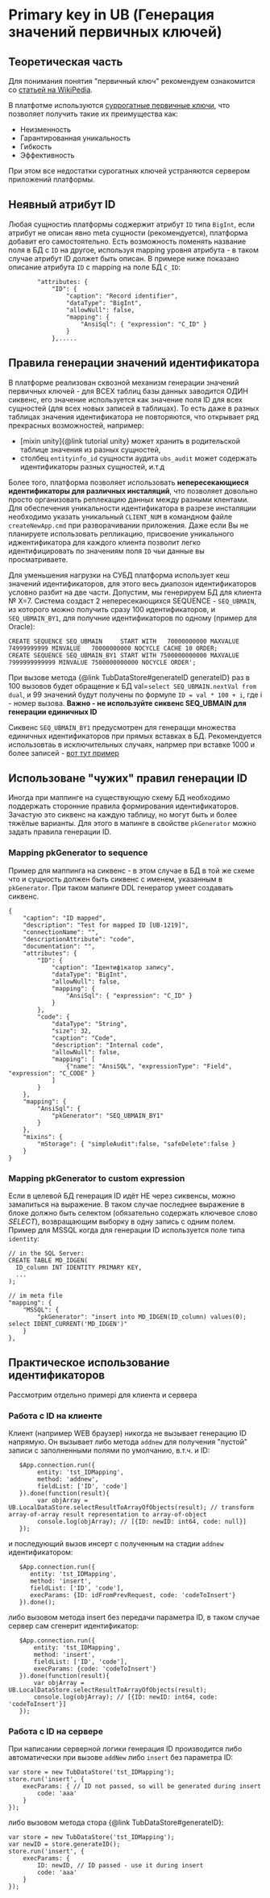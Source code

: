 ﻿# Primary key in UB (Генерация значений первичных ключей)

## Теоретическая часть
  Для понимания понятия "первичный ключ" рекомендуем ознакомится со [статьей на WikiPedia](https://en.wikipedia.org/wiki/Unique_key).
  
  В платфотме используются [суррогатные первичные ключи](https://en.wikipedia.org/wiki/Surrogate_key), что позволяет получить такие их преимущества как: 
   
  - Неизменность
  - Гарантированная уникальность
  - Гибкость
  - Эффективность
  
  При этом все недостатки сурогатных ключей устраняются сервером приложений платформы.
  
## Неявный атрибут ID  
  Любая сущностиь платформы соджержит атрибут `ID` типа `BigInt`, если атрибут не описан явно meta сущности (рекомендуется), 
  платформа добавит его самостоятельно. Есть возможность поменять название поля в БД с `ID` на другое, 
  используя mapping уровня атрибута - в таком случае атрибут ID должет быть описан. 
  В примере ниже показано описание атрибута `ID` с mapping на поле БД `C_ID`:
     
     		"attributes: {
                "ID": {
                    "caption": "Record identifier",
                    "dataType": "BigInt",
                    "allowNull": false,
                    "mapping": {
                        "AnsiSql": { "expression": "C_ID" }
                    }
                },.....

## Правила генерации значений идентификатора
  В платформе реализован сквозной механизм генерации значений первичных ключей - для ВСЕХ таблиц базы данных заводится ОДИН сиквенс,
его значение используется как значение поля ID для всех сущностей (для всех новых записей в таблицах). 
То есть даже в разных таблицах значения идентификатора не повторяются, что открывает ряд прекрасных возможностей, например:

 - [mixin unity]{@link tutorial unity} может хранить в родительской таблице значения из разных сущностей,
 - столбец `entityinfo_id` сущности аудита `ubs_audit` может содержать идентификаторы разных сущностей, и.т.д
    
  Более того, платформа позволяет использовать **непересекающиеся идентификаторы для различных инсталяций**, что позволяет довольно просто 
организовать реплекацию данных между разными клентами. Для обеспечения уникальности идентификатора в разрезе инсталяции необходимо 
указать уникальный `CLIENT_NUM` в командном файле `createNewApp.cmd` при разворачивании приложения. 
Даже если Вы не планируете использовать репликацию, присвоение уникального иджентификатора для каждого клиента позволит 
легко идентифицировать по значениям поля `ID` чьи данные вы просматриваете.
 
  Для уменьшения нагрузки на СУБД платформа использует кеш значений идентификаторов, для этого весь диапозон идентификаторов условно разбит на две части.
Допустим, мы генерируем БД для клиента № Х=7. Система создаст 2 непересекающихся SEQUENCE - `SEQ_UBMAIN`, из которого можно получить сразу 100 идентификаторов, и 
`SEQ_UBMAIN_BY1`, для получние идентификаторов по одному (пример для Oracle):
  
    CREATE SEQUENCE SEQ_UBMAIN     START WITH   70000000000 MAXVALUE   74999999999 MINVALUE   70000000000 NOCYCLE CACHE 10 ORDER;
    CREATE SEQUENCE SEQ_UBMAIN_BY1 START WITH 7500000000000 MAXVALUE 7999999999999 MINVALUE 7500000000000 NOCYCLE ORDER'; 
  
  При вызове метода {@link TubDataStore#generateID generateID} раз в 100 вызовов будет обращение к БД val=`select SEQ_UBMAIN.nextVal from dual`, и 99 значений будут получены
по формуле `ID = val * 100 + i`, где i - номер вызова. **Важно - не используйте сиквенс SEQ_UBMAIN для генерации единичных ID**

  Сиквенс `SEQ_UBMAIN_BY1` предусмотрен для генерацци множества единичных идентификаторов при прямых вставках в БД. 
Рекомендуется использовтаь в исключительных случаях, напрмер при вставке 1000 и более записей - [вот тут пример](http://forum.ub.softline.kiev.ua/viewtopic.php?f=12&t=78&p=264#p264) 

## Использоване "чужих" правил генерации ID
  Иногда при маппинге на существующую схему БД необходимо поддержать сторонние правила формирования идентификаторов. 
Зачастую это сиквенс на каждую таблицу, но могут быть и более тяжёлые варианты. Для этого в мапинге в свойстве `pkGenerator` можно задать правила генерации ID.

### Mapping pkGenerator to sequence
Пример для маппинга на сиквенс - в этом случае в БД в той же схеме что и сущность должен быть сиквенс с именем, указанным в `pkGenerator`. 
При таком мапинге DDL генератор умеет создавать сиквенс.  

    {
        "caption": "ID mapped",
        "description": "Test for mapped ID [UB-1219]",
        "connectionName": "",
        "descriptionAttribute": "code",
        "documentation": "",
        "attributes": {
            "ID": {
                "caption": "Ідентифікатор запису",
                "dataType": "BigInt",
                "allowNull": false,
                "mapping": {
                    "AnsiSql": { "expression": "C_ID" }
                }
            },
            "code": {
                "dataType": "String",
                "size": 32,
                "caption": "Code",
                "description": "Internal code",
                "allowNull": false,
                "mapping": [
                    {"name": "AnsiSQL", "expressionType": "Field", "expression": "C_CODE" }
                ]
            }
        },
        "mapping": {
            "AnsiSql": { 
                "pkGenerator": "SEQ_UBMAIN_BY1" 
            }
        },
        "mixins": {
            "mStorage": { "simpleAudit":false, "safeDelete":false }
        }
    }
    
### Mapping pkGenerator to custom expression 
  Если в целевой БД генерация ID идёт НЕ через сиквенсы, можно замапиться на выражение. 
В таком случае последнее выражение в блоке должно быть селектом (обязательно содержать ключевое слово _SELECT_), возвращающим выборку в одну запись с одним полем. 
Пример для MSSQL когда для генерации ID используется поле типа `identity`:

    // in the SQL Server:
    CREATE TABLE MD_IDGEN(
      ID_column INT IDENTITY PRIMARY KEY,
      ...
    );
   
    // im meta file
    "mapping": {
        "MSSQL": { 
            "pkGenerator": "insert into MD_IDGEN(ID_column) values(0); select IDENT_CURRENT('MD_IDGEN')" 
        }
    },   
    
## Практическое использование идентификаторов 
Рассмотрим отдельно примері для клиента и сервера

### Работа с ID на клиенте  
  Клиент (например WEB браузер) никогда не вызывает генерацию ID напрямую. Он вызывает либо метода `addnew` для получения 
"пустой" записи с заполненными полями по умолчанию, в.т.ч. и ID:
       
       $App.connection.run({
            entity: 'tst_IDMapping', 
            method: 'addnew', 
            fieldList: ['ID', 'code']
       }).done(function(result){ 
            var objArray = UB.LocalDataStore.selectResultToArrayOfObjects(result); // transform array-of-array result representation to array-of-object 
            console.log(objArray); // [{ID: newID: int64, code: null}]   
       });
  
  и последующий вызов инсерт с полученным на стадии `addnew` идентификатором:

       $App.connection.run({
          entity: 'tst_IDMapping', 
          method: 'insert', 
          fieldList: ['ID', 'code'],
          execParams: {ID: idFromPrevRequest, code: 'codeToInsert'} 
       }).done();
  
  либо вызовом метода insert без передачи параметра ID, в таком случае сервер сам сгенерит идентификатор:
  
       $App.connection.run({
           entity: 'tst_IDMapping', 
           method: 'insert', 
           fieldList: ['ID', 'code'],
           execParams: {code: 'codeToInsert'} 
       }).done(function(result){ 
           var objArray = UB.LocalDataStore.selectResultToArrayOfObjects(result);
           console.log(objArray); // [{ID: newID: int64, code: 'codeToInsert'}]
       }); 
   
### Работа с ID на сервере
  При написании серверной логики генерация ID производится либо автоматически при вызове `addNew` либо `insert` без параметра ID:
   
    var store = new TubDataStore('tst_IDMapping');
    store.run('insert', {
        execParams: { // ID not passed, so will be generated during insert
            code: 'aaa'
        }
    });
    
  либо вызовом метода стора {@link TubDataStore#generateID}:
    
    var store = new TubDataStore('tst_IDMapping');
    var newID = store.generateID();
    store.run('insert', {
        execParams: { 
            ID: newID, // ID passed - use it during insert
            code: 'aaa'
        }
    }); 
     
